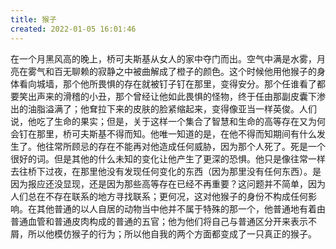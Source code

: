 ```yaml
---
title: 猴子
created: 2022-01-05 16:01:46
---
```

在一个月黑风高的晚上，桥可夫斯基从女人的家中夺门而出。空气中满是水雾，月亮在雾气和百无聊赖的寂静之中被曲解成了橙子的颜色。这个时候他用他猴子的身体看向城墙，那个他所畏惧的存在就被钉子钉在那里，变得安分。那个任谁看了都要笑出声来的滑稽的小丑，那个曾经让他如此畏惧的怪物，终于任由那副皮囊下渗出的油脂溢满了；他耷拉下来的皮肤的脸紧缩起来，变得像亚当一样英俊。人们说，他吃了生命的果实；但是，关于这样一个集合了智慧和生命的高等存在又为何会钉在那里，桥可夫斯基不得而知。他唯一知道的是，在他不得而知期间有什么发生了。他往常所顾忌的存在不能再对他造成任何威胁，因为那个人死了。死是一个很好的词。但是其他的什么未知的变化让他产生了更深的恐惧。他只是像往常一样去往桥下过夜，在那里他没有发现任何变化的东西（因为那里没有任何东西）。是因为报应还没显现，还是因为那些高等存在已经不再重要？这问题并不简单，因为人们总在不存在联系的地方寻找联系；更何况，这对他猴子的身份不构成任何影响。在其他普通的以人自居的动物当中他并不属于特殊的那一个，他普通地有着由普通血管和普通皮肉构成的普通的五官；他为他们将自己与普通区分开来表示不屑，所以他模仿猴子的行为；所以他自我的两个方面都变成了一只真正的猴子。
